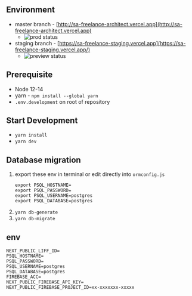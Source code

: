 ## Environment
* master branch - [http://sa-freelance-architect.vercel.app](http://sa-freelance-architect.vercel.app)
	* ![prod status](https://img.shields.io/github/deployments/cjtim/sa-freelance-architect/production)
* staging branch - [https://sa-freelance-staging.vercel.app](https://sa-freelance-staging.vercel.app/)
	* ![preview status](https://img.shields.io/github/deployments/cjtim/sa-freelance-architect/preview)



## Prerequisite
* Node 12-14
* yarn -  `npm install --global yarn`
* `.env.development` on root of repository

## Start Development
* `yarn install`
* `yarn dev`

## Database migration
1. export these env in terminal or edit directly into `ormconfig.js`
	```
	export PSQL_HOSTNAME=
	export PSQL_PASSWORD=
	export PSQL_USERNAME=postgres
	export PSQL_DATABASE=postgres
	```
2. `yarn db-generate`
3. `yarn db-migrate`

## env
```
NEXT_PUBLIC_LIFF_ID=
PSQL_HOSTNAME=
PSQL_PASSWORD=
PSQL_USERNAME=postgres
PSQL_DATABASE=postgres
FIREBASE_ACC=
NEXT_PUBLIC_FIREBASE_API_KEY=
NEXT_PUBLIC_FIREBASE_PROJECT_ID=xx-xxxxxxx-xxxxx
```
